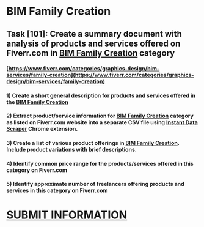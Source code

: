 # BIM Family Creation
## Task [101]: Create a summary document with analysis of products and services offered on Fiverr.com in [BIM Family Creation](https://www.fiverr.com/categories/graphics-design/bim-services/family-creation) category
#### [https://www.fiverr.com/categories/graphics-design/bim-services/family-creation](https://www.fiverr.com/categories/graphics-design/bim-services/family-creation)
#### 1) Create a short general description for products and services offered in the [BIM Family Creation](https://www.fiverr.com/categories/graphics-design/bim-services/family-creation)
#### 2) Extract product/service information for [BIM Family Creation](https://www.fiverr.com/categories/graphics-design/bim-services/family-creation) category as listed on Fiverr.com website into a separate CSV file using [Instant Data Scraper](https://chrome.google.com/webstore/detail/instant-data-scraper/ofaokhiedipichpaobibbnahnkdoiiah) Chrome extension.
#### 3) Create a list of various product offerings in [BIM Family Creation](https://www.fiverr.com/categories/graphics-design/bim-services/family-creation). Include product variations with brief descriptions.
#### 4) Identify common price range for the products/services offered in this category on Fiverr.com
#### 5) Identify approximate number of freelancers offering products and services in this category on Fiverr.com

# [SUBMIT INFORMATION](https://forms.office.com/r/8AEKjkLxKG)
